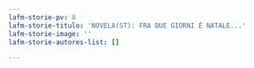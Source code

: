 ```yaml
---
lafm-storie-pv: 8
lafm-storie-titulo: 'NOVELA(ST): FRA DUE GIORNI É NATALE...'
lafm-storie-image: ''
lafm-storie-autores-list: []

---
```

